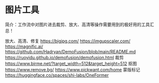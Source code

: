 # 图片工具

简介：工作流中对图片进去裁剪、放大、高清等操作需要用到的极好用的工具汇总！


放大、高清、修复
https://bigjpg.com/
https://imgupscaler.com/
https://magnific.ai/
https://github.com/Hadryan/DemoFusion/blob/main/README.md
https://ruoyidu.github.io/demofusion/demofusion.html
裁剪
https://www.birme.net/?target_width=512&target_height=512
抠图
https://www.remove.bg/
https://www.pickwant.com/home
蒙版标记
https://huggingface.co/spaces/shi-labs/OneFormer
